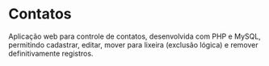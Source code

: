# Contatos
Aplicação web para controle de contatos, desenvolvida com PHP e MySQL, permitindo cadastrar, editar, mover para lixeira (exclusão lógica) e remover definitivamente registros.
